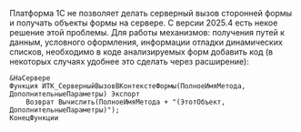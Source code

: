 Платформа 1С не позволяет делать серверный вызов сторонней формы и получать объекты формы на сервере. С версии 2025.4 есть некое решение этой проблемы.
Для работы механизмов: получения путей к данным, условного оформления, информации отладки динамических списков, необходимо в коде анализируемых форм добавить код (в некоторых случаях удобнее это сделать через расширение):
```
&НаСервере
Функция ИТК_СерверныйВызовВКонтекстеФормы(ПолноеИмяМетода, ДополнительныеПараметры) Экспорт
	Возврат Вычислить(ПолноеИмяМетода + "(ЭтотОбъект, ДополнительныеПараметры)");
КонецФункции
```
